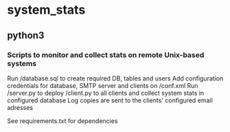 # system_stats
## python3

### Scripts to monitor and collect stats on remote Unix-based systems

Run /database.sql to create required DB, tables and users
Add configuration credentials for database, SMTP server and clients on /conf.xml
Run /server.py to deploy /client.py to all clients and collect system stats in configured database
Log copies are sent to the clients' configured email adresses

See requirements.txt for dependencies
